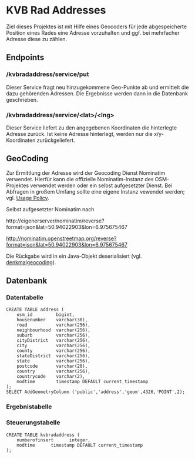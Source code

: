 # KVB Rad Addresses

Ziel dieses Projektes ist mit Hilfe eines Geocoders für jede abgespeicherte Position eines Rades eine Adresse vorzuhalten und ggf. bei mehrfacher Adresse diese zu zählen.

## Endpoints

### /kvbradaddress/service/put

Dieser Service fragt neu hinzugekommene Geo-Punkte ab und ermittelt die dazu gehörenden Adressen. Die Ergebnisse werden dann in die Datenbank geschrieben.

### /kvbradaddress/service/&lt;lat&gt;/&lt;lng&gt;

Dieser Service liefert zu den angegebenen Koordinaten die hinterlegte Adresse zurück. Ist keine Adresse hinterlegt, werden nur die x/y-Koordinaten zurückgeliefert.

## GeoCoding

Zur Ermittlung der Adresse wird der Geocoding Dienst Nominatim verwendet. Hierfür kann die offizielle Nominatim-Instanz des OSM-Projektes verwendet werden oder ein selbst aufgesetzter Dienst. Bei Abfragen in großem Umfang sollte eine eigene Instanz vewendet werden; vgl. [Usage Policy](http://wiki.openstreetmap.org/wiki/Nominatim_usage_policy).

Selbst aufgesetzter Nominatim nach

http://eigenerserver/nominatim/reverse?format=json&lat=50.94022903&lon=6.975675467

http://nominatim.openstreetmap.org/reverse?format=json&lat=50.94022903&lon=6.975675467

Die Rückgabe wird in ein Java-Objekt deserialisiert (vgl. [denkmalgeocoding](https://github.com/weberius/denkmalgeocoding)).

## Datenbank

### Datentabelle

	CREATE TABLE address (
	    osm_id         bigint,
		housenumber    varchar(30),
		road           varchar(256),
		neighbourhood  varchar(256),
		suburb         varchar(256),
		cityDistrict   varchar(256),
		city           varchar(256),
		county         varchar(256),
		stateDistrict  varchar(256),
		state          varchar(256),
		postcode       varchar(20),
		country        varchar(256),
		countrycode    varchar(2),
    	modtime        timestamp DEFAULT current_timestamp
	);
	SELECT AddGeometryColumn ('public','address','geom',4326,'POINT',2);

### Ergebnistabelle

### Steuerungstabelle

	CREATE TABLE kvbradaddress (
	    numberofinsert      integer,
	    modtime      timestamp DEFAULT current_timestamp
	);
